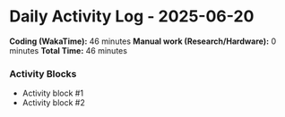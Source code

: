 # Daily Activity Log - 2025-06-20

**Coding (WakaTime):** 46 minutes
**Manual work (Research/Hardware):** 0 minutes
**Total Time:** 46 minutes

### Activity Blocks
- Activity block #1
- Activity block #2
